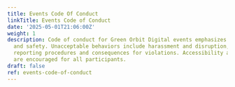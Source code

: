 ```yaml
---
title: Events Code Of Conduct
linkTitle: Events Code of Conduct
date: '2025-05-01T21:06:00Z'
weight: 1
description: Code of conduct for Green Orbit Digital events emphasizes respect, inclusion,
  and safety. Unacceptable behaviors include harassment and disruption, with clear
  reporting procedures and consequences for violations. Accessibility accommodations
  are encouraged for all participants.
draft: false
ref: events-code-of-conduct
---
```


